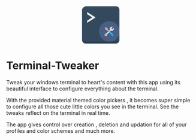<center>
    <img src="./renderer/assets/app.svg" width="100" height="100" alt="Banner">
</center>

# Terminal-Tweaker

Tweak your windows terminal to heart's content with this app using its beautiful interface to configure everything about the terminal.

With the provided material themed color pickers , it becomes super simple to configure all those cute little colors you see in the terminal. See the tweaks reflect on the terminal in real time.

The app gives control over creation , deletion and updation for all of your profiles and color schemes and much more.